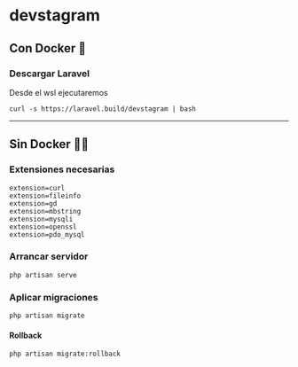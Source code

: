 # devstagram

## Con Docker 🐳

### Descargar Laravel

Desde el wsl ejecutaremos

```
curl -s https://laravel.build/devstagram | bash
```

---

## Sin Docker 🚫🐳

### Extensiones necesarias

```
extension=curl
extension=fileinfo
extension=gd
extension=mbstring
extension=mysqli
extension=openssl
extension=pdo_mysql
```

### Arrancar servidor

```
php artisan serve
```

### Aplicar migraciones

```
php artisan migrate
```

#### Rollback

```
php artisan migrate:rollback
```
